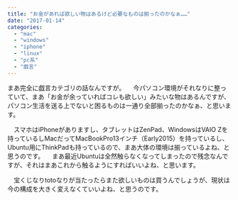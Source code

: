 ```yaml
---
title: "お金があれば欲しい物はあるけど必要なものは揃ったのかなぁ……"
date: "2017-01-14"
categories: 
  - "mac"
  - "windows"
  - "iphone"
  - "linux"
  - "pc系"
  - "戯言"
---
```


まあ完全に戯言カテゴリの話なんですが。 　今パソコン環境がそれなりに整っていて、まあ「お金が余っていればコレも欲しい」みたいな物はあるんですが、パソコン生活を送る上でないと困るものは一通り全部揃ったのかなぁ、と思います。

　スマホはiPhoneがありますし、タブレットはZenPad、WindowsはVAIO Zを持っているしMacだってMacBookPro13インチ（Early2015）を持っているし、Ubuntu用にThinkPadも持っているので、まあ大体の環境は揃っているよね、と思うのです。 　まあ最近Ubuntuは全然触らなくなってしまったので残念なんですが、それはまあこれから触るようにすればいいよね、と思います。

　宝くじなりtotoなりが当たったらまた欲しいものは買うんでしょうが、現状は今の構成を大きく変えなくていいよね、と思うのです。
